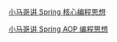 [小马哥讲 Spring 核心编程思想](<a href="https://time.geekbang.org/course/intro/100042601?tab=catalog">)

[小马哥讲 Spring AOP 编程思想](<a href="https://time.geekbang.org/course/intro/100066301?tab=catalog">)
